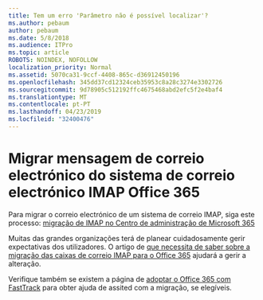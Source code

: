 ```yaml
---
title: Tem um erro 'Parâmetro não é possível localizar'?
ms.author: pebaum
author: pebaum
ms.date: 5/8/2018
ms.audience: ITPro
ms.topic: article
ROBOTS: NOINDEX, NOFOLLOW
localization_priority: Normal
ms.assetid: 5070ca31-9ccf-4408-865c-d36912450196
ms.openlocfilehash: 345dd37cd12324ceb35953c8a28c3274e3302726
ms.sourcegitcommit: 9d78905c512192ffc4675468abd2efc5f2e4baf4
ms.translationtype: MT
ms.contentlocale: pt-PT
ms.lasthandoff: 04/23/2019
ms.locfileid: "32400476"
---
```

# <a name="migrating-email-from-imap-email-system-to-office-365"></a>Migrar mensagem de correio electrónico do sistema de correio electrónico IMAP Office 365

Para migrar o correio electrónico de um sistema de correio IMAP, siga este processo: [migração de IMAP no Centro de administração de Microsoft 365](https://support.office.com/article/4682f2e4-f720-4868-91ab-207f5b0c325d)
  
Muitas das grandes organizações terá de planear cuidadosamente gerir expectativas dos utilizadores. O artigo de [que necessita de saber sobre a migração das caixas de correio IMAP para o Office 365](https://docs.microsoft.com/en-us/Exchange/mailbox-migration/migrating-imap-mailboxes/migrating-imap-mailboxes) ajudará a gerir a alteração. 

Verifique também se existem a página de [adoptar o Office 365 com FastTrack](https://www.microsoft.com/fasttrack/microsoft-365/office-365) para obter ajuda de assited com a migração, se elegíveis.
  

